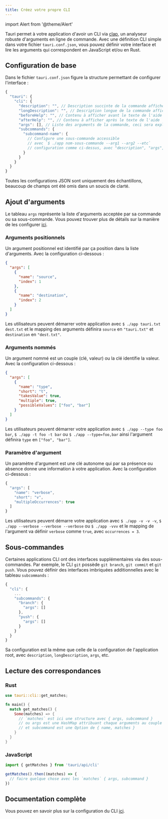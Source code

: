 ```yaml
---
title: Créez votre propre CLI
---
```


import Alert from '@theme/Alert'

Tauri permet à votre application d'avoir un CLI via <a href="https://github.com/clap-rs/clap" target="_blank">clap</a>, un analyseur robuste d'arguments en ligne de commande. Avec une définition CLI simple dans votre fichier `tauri.conf.json`, vous pouvez définir votre interface et lire les arguments qui correspondent en JavaScript et/ou en Rust.

## Configuration de base

Dans le fichier `tauri.conf.json` figure la structure permettant de configurer l'interface :

```js title=src-tauri/tauri.conf.json
{
  "tauri": {
    "cli": {
      "description": "", // Description succinte de la commande affichée par l'aide
      "longDescription": "", // Description longue de la commande affichée par l'aide
      "beforeHelp": "", // Contenu à afficher avant le texte de l'aide
      "afterHelp": "", // Contenu à afficher après le texte de l'aide
      "args": [], // Liste des arguments de la commande, ceci sera expliqué plus tard
      "subcommands": {
        "subcommand-name": {
          // Configure une sous-commande accessible
          // avec `$ ./app nom-sous-commande --arg1 --arg2 --etc`
          // configuration comme ci-dessus, avec "description", "args", etc.
        }
      }
    }
  }
}
```

<Alert title="Note">
  Toutes les configurations JSON sont uniquement des échantillons, beaucoup de champs ont été omis dans un soucis de clarté.
</Alert>

## Ajout d'arguments

Le tableau `args` représente la liste d'arguments acceptée par sa commande ou sa sous-commande. Vous pouvez trouver plus de détails sur la manière de les configurer <a href="/docs/api/config#tauri">ici</a>.

### Arguments positionnels

Un argument positionnel est identifié par ça position dans la liste d'arguments. Avec la configuration ci-dessous :

```json title=src-tauri/tauri.conf.json:tauri.cli
{
  "args": [
    {
      "name": "source",
      "index": 1
    },
    {
      "name": "destination",
      "index": 2
    }
  ]
}
```

Les utilisateurs peuvent démarrer votre application avec `$ ./app tauri.txt dest.txt` et le mapping des arguments définira `source` en `"tauri.txt"` et `destination` en `"dest.txt"`.

### Arguments nommés

Un argument nommé est un couple (clé, valeur) ou la clé identifie la valeur. Avec la configuration ci-dessous :

```json title=src-tauri/tauri.conf.json:tauri.cli
{
  "args": [
    {
      "name": "type",
      "short": "t",
      "takesValue": true,
      "multiple": true,
      "possibleValues": ["foo", "bar"]
    }
  ]
}
```

Les utilisateurs peuvent démarrer votre application avec `$ ./app --type foo bar`, `$ ./app -t foo -t bar` ou `$ ./app --type=foo,bar` ainsi l'argument définira `type` en `["foo", "bar"]`.

### Paramètre d'argument

Un paramètre d'argument est une clé autonome qui par sa présence ou absence donne une information à votre application. Avec la configuration ci-dessous :

```js title=src-tauri/tauri.conf.json:tauri.cli
{
  "args": [
    "name": "verbose",
    "short": "v",
    "multipleOccurrences": true
  ]
}
```

Les utilisateurs peuvent démarre votre application avec `$ ./app -v -v -v`, `$ ./app --verbose --verbose --verbose` ou `$ ./app -vvv` et le mapping de l'argument va définir `verbose` comme `true`, avec `occurrences = 3`.

## Sous-commandes

Certaines applications CLI ont des interfaces supplémentaires via des sous-commandes. Par exemple, le CLI `git` possède `git branch`, `git commit` et `git push`. Vous pouvez définir des interfaces imbriquées additionnelles avec le tableau `subcommands` :

```js title=src-tauri/tauri.conf.json:tauri
{
  "cli": {
    ...
    "subcommands": {
      "branch": {
        "args": []
      },
      "push": {
        "args": []
      }
    }
  }
}
```

Sa configuration est la même que celle de la configuration de l'application root, avec `description`, `longDescription`, `args`, etc.

## Lecture des correspondances

### Rust

```rust
use tauri::cli::get_matches;

fn main() {
  match get_matches() {
    Some(matches) => {
      // `matches` est ici une structure avec { args, subcommand }
      // ou args est une HashMap attribuant chaque arguments au couple { value, occurrences }
      // et subcommand est une Option de { name, matches }
    }
  }
}
```

### JavaScript

```js
import { getMatches } from 'tauri/api/cli'

getMatches().then((matches) => {
  // faire quelque chose avec les `matches` { args, subcommand }
})
```

## Documentation complète

Vous pouvez en savoir plus sur la configuration du CLI <a href="/docs/api/config#tauri">ici</a>.
